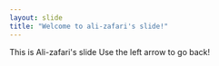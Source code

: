 ```yaml
---
layout: slide
title: "Welcome to ali-zafari's slide!"
---
```

This is Ali-zafari's slide
Use the left arrow to go back!